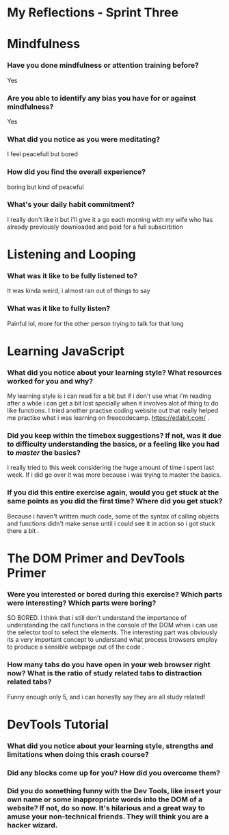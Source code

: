 # My Reflections - Sprint Three

# Mindfulness 

### Have you done mindfulness or attention training before? 
Yes


### Are you able to identify any bias you have for or against mindfulness?   

Yes

### What did you notice as you were meditating? 

I feel peacefull but bored

### How did you find the overall experience? 

boring but kind of peaceful

### What's your daily habit commitment? 
    
I really don't like it but i'll give it a go each morning with my wife who has already previously downloaded and paid for a full subscirbtion 



# Listening and Looping 

### What was it like to be fully listened to? 

It was kinda weird, i almost ran out of things to say 

### What was it like to fully listen?
Painful lol, more for the other person trying to talk for that long 
    




# Learning JavaScript

### What did you notice about your learning style? What resources worked for you and why? 
My learning style is i can read for a bit but if i don't use what i'm reading after a while i can get a bit lost specially when it involves alot of thing to do like functions. I tried another practise coding website out that really helped me practise what i was learning on freecodecamp.  https://edabit.com/ . 


### Did you keep within the timebox suggestions? If not, was it due to difficulty understanding the basics, or a feeling like you had to _master_ the basics?

I really tried to this week considering the huge amount of time i spent last week. If i did go over it was more because i was trying to master the basics. 

### If you did this entire exercise again, would you get stuck at the same points as you did the first time? Where did you get stuck?  


Because i haven't written much code, some of the syntax of calling objects and functions didn't make sense until i could see it in action so i got stuck there a bit . 


# The DOM Primer and DevTools Primer

### Were you interested or bored during this exercise? Which parts were interesting? Which parts were boring?

SO BORED. I think that i still don't understand the importance of understanding the call functions in the console of the DOM when i can use the selector tool to select the elements. The interesting part was obviously its a very important concept to understand what process browsers employ to produce a sensible webpage out of the code . 

### How many tabs do you have open in your web browser right now? What is the ratio of study related tabs to distraction related tabs?

Funny enough only 5, and i can honestly say they are all study related! 



# DevTools Tutorial

### What did you notice about your learning style, strengths and limitations when doing this crash course?



### Did any blocks come up for you? How did you overcome them?



### Did you do something funny with the Dev Tools, like insert your own name or some inappropriate words into the DOM of a website? If not, do so now. It's hilarious and a great way to amuse your non-technical friends. They will think you are a hacker wizard.



